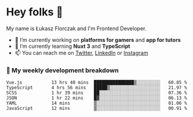 # Hey folks 👋

My name is Łukasz Florczak and I'm Frontend Developer. 

- 🔭 I’m currently working on **platforms for gamers** and **app for tutors**
- 🌱 I’m currently learning **Nuxt 3** and **TypeScript**
- 📫 You can reach me on [Twitter](https://twitter.com/lukaszflorczak), [LinkedIn](https://pl.linkedin.com/in/lukasz-florczak) or [Instagram](https://instagram.com/lukaszflorczak)


### 🧮 My weekly development breakdown

<!--START_SECTION:waka-->

```text
Vue.js           13 hrs 40 mins  ███████████████▒░░░░░░░░░   60.85 %
TypeScript       4 hrs 56 mins   █████▒░░░░░░░░░░░░░░░░░░░   21.97 %
SCSS             1 hr 39 mins    ██░░░░░░░░░░░░░░░░░░░░░░░   07.36 %
JSON             1 hr 22 mins    █▓░░░░░░░░░░░░░░░░░░░░░░░   06.13 %
YAML             14 mins         ▒░░░░░░░░░░░░░░░░░░░░░░░░   01.06 %
JavaScript       12 mins         ▒░░░░░░░░░░░░░░░░░░░░░░░░   00.91 %
```

<!--END_SECTION:waka-->

<!--
**lukaszflorczak/lukaszflorczak** is a ✨ _special_ ✨ repository because its `README.md` (this file) appears on your GitHub profile.

Here are some ideas to get you started:

- 🔭 I’m currently working on ...
- 🌱 I’m currently learning ...
- 👯 I’m looking to collaborate on ...
- 🤔 I’m looking for help with ...
- 💬 Ask me about ...
- 📫 How to reach me: ...
- 😄 Pronouns: ...
- ⚡ Fun fact: ...
-->
